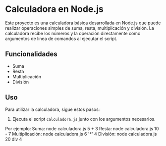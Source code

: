 # Calculadora en Node.js

Este proyecto es una calculadora básica desarrollada en Node.js que puede realizar operaciones simples de suma, resta, multiplicación y división. La calculadora recibe los números y la operación directamente como argumentos de línea de comandos al ejecutar el script.

## Funcionalidades

- Suma
- Resta
- Multiplicación
- División

## Uso

Para utilizar la calculadora, sigue estos pasos:
1. Ejecuta el script `calculadora.js` junto con los argumentos necesarios.

Por ejemplo:
Suma: node calculadora.js 5 + 3
Resta: node calculadora.js 10 - 7
Multiplicación: node calculadora.js 6 '*' 4
División: node calculadora.js 20 div 4
